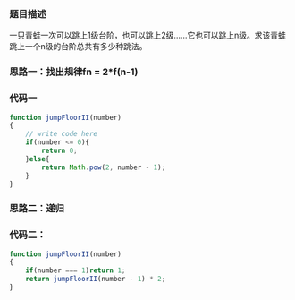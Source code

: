 ### 题目描述
一只青蛙一次可以跳上1级台阶，也可以跳上2级……它也可以跳上n级。求该青蛙跳上一个n级的台阶总共有多少种跳法。

### 思路一：找出规律fn = 2*f(n-1)

### 代码一

```js
function jumpFloorII(number)
{
    // write code here
    if(number <= 0){
        return 0;
    }else{
        return Math.pow(2, number - 1);
    }
}
```

### 思路二：递归

### 代码二：

```js
function jumpFloorII(number)
{
    if(number === 1)return 1;
    return jumpFloorII(number - 1) * 2;
}
```

